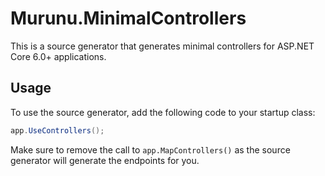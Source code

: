 # Murunu.MinimalControllers
This is a source generator that generates minimal controllers for ASP.NET Core 6.0+ applications.

## Usage
To use the source generator, add the following code to your startup class:

```csharp
app.UseControllers();
```

Make sure to remove the call to `app.MapControllers()` as the source generator will generate the endpoints for you.